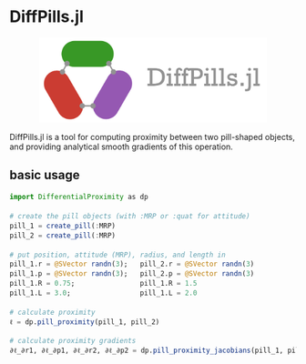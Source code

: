 # DiffPills.jl

<p align="center">
  <img width="400" src="https://github.com/kevin-tracy/DiffPills.jl/blob/master/extras/images/diff_pills_logo.png">
</p>

DiffPills.jl is a tool for computing proximity between two pill-shaped objects, and providing analytical smooth gradients of this operation.

## basic usage

```julia
import DifferentialProximity as dp

# create the pill objects (with :MRP or :quat for attitude)
pill_1 = create_pill(:MRP)
pill_2 = create_pill(:MRP)

# put position, attitude (MRP), radius, and length in
pill_1.r = @SVector randn(3);   pill_2.r = @SVector randn(3)
pill_1.p = @SVector randn(3);   pill_2.p = @SVector randn(3)
pill_1.R = 0.75;                pill_1.R = 1.5
pill_1.L = 3.0;                 pill_1.L = 2.0

# calculate proximity
ℓ = dp.pill_proximity(pill_1, pill_2)

# calculate proximity gradients
∂ℓ_∂r1, ∂ℓ_∂p1, ∂ℓ_∂r2, ∂ℓ_∂p2 = dp.pill_proximity_jacobians(pill_1, pill_2)
```
